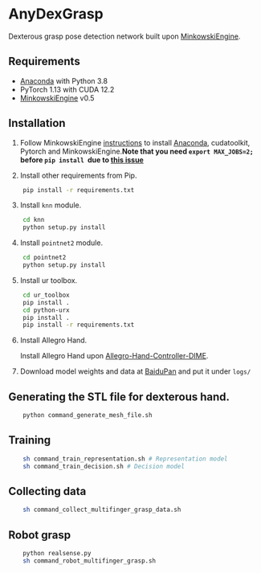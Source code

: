 # AnyDexGrasp
Dexterous grasp pose detection network built upon [MinkowskiEngine](https://github.com/NVIDIA/MinkowskiEngine).

## Requirements
- [Anaconda](https://www.anaconda.com/) with Python 3.8
- PyTorch 1.13 with CUDA 12.2
- [MinkowskiEngine](https://github.com/NVIDIA/MinkowskiEngine) v0.5

## Installation
1. Follow MinkowskiEngine [instructions](https://github.com/NVIDIA/MinkowskiEngine#anaconda) to install [Anaconda](https://www.anaconda.com/), cudatoolkit, Pytorch and MinkowskiEngine.**Note that you need ``export MAX_JOBS=2;`` before ``pip install ``due to [this issue](https://github.com/NVIDIA/MinkowskiEngine/issues/228)**

2. Install other requirements from Pip.
```bash
    pip install -r requirements.txt
```

3. Install ``knn`` module.
```bash
    cd knn
    python setup.py install
```

4. Install ``pointnet2`` module.
```bash
    cd pointnet2
    python setup.py install
```

5. Install ur toolbox.
```bash
    cd ur_toolbox
    pip install .
    cd python-urx
    pip install .
    pip install -r requirements.txt
```
6. Install Allegro Hand.

   Install Allegro Hand upon [Allegro-Hand-Controller-DIME](https://github.com/NYU-robot-learning/Allegro-Hand-Controller-DIME).

5. Download model weights and data at [BaiduPan](https://pan.baidu.com/s/1OFmqyjNzMg88WsWZj7ZYJQ) and put it under ``logs/``

## Generating the STL file for dexterous hand.
```bash
    python command_generate_mesh_file.sh
```

## Training
```bash
    sh command_train_representation.sh # Representation model
    sh command_train_decision.sh # Decision model
```


## Collecting data
```bash
    sh command_collect_multifinger_grasp_data.sh
```


## Robot grasp
```bash
    python realsense.py
    sh command_robot_multifinger_grasp.sh
```

